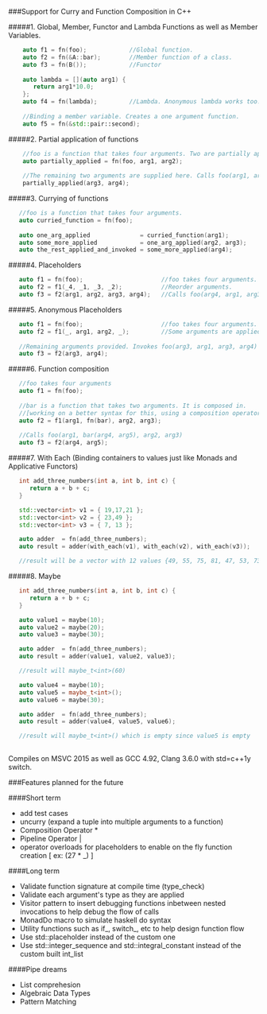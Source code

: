 ###Support for Curry and Function Composition in C++

#####1. Global, Member, Functor and Lambda Functions as well as Member Variables.

```cpp
    auto f1 = fn(foo);            //Global function.
    auto f2 = fn(&A::bar);        //Member function of a class.
    auto f3 = fn(B());            //Functor
    
    auto lambda = [](auto arg1) {
       return arg1*10.0;
    };
    auto f4 = fn(lambda);         //Lambda. Anonymous lambda works too.
    
    //Binding a member variable. Creates a one argument function.
    auto f5 = fn(&std::pair::second); 
```

#####2. Partial application of functions

```cpp
    //foo is a function that takes four arguments. Two are partially applied here.
    auto partially_applied = fn(foo, arg1, arg2);
    
    //The remaining two arguments are supplied here. Calls foo(arg1, arg2, arg3, arg4);
    partially_applied(arg3, arg4);
```

#####3. Currying of functions

```cpp
   //foo is a function that takes four arguments.
   auto curried_function = fn(foo); 
   
   auto one_arg_applied              = curried_function(arg1);
   auto some_more_applied            = one_arg_applied(arg2, arg3);
   auto the_rest_applied_and_invoked = some_more_applied(arg4);
```

#####4. Placeholders

```cpp
   auto f1 = fn(foo);                      //foo takes four arguments.
   auto f2 = f1(_4, _1, _3, _2);           //Reorder arguments.
   auto f3 = f2(arg1, arg2, arg3, arg4);   //Calls foo(arg4, arg1, arg3, arg2)
```

#####5. Anonymous Placeholders

```cpp
   auto f1 = fn(foo);                      //foo takes four arguments.
   auto f2 = f1(_, arg1, arg2, _);         //Some arguments are applied. It waits for more.
   
   //Remaining arguments provided. Invokes foo(arg3, arg1, arg3, arg4)
   auto f3 = f2(arg3, arg4);
```

#####6. Function composition

```cpp
   //foo takes four arguments
   auto f1 = fn(foo);
   
   //bar is a function that takes two arguments. It is composed in.
   //[working on a better syntax for this, using a composition operator...]
   auto f2 = f1(arg1, fn(bar), arg2, arg3);
   
   //Calls foo(arg1, bar(arg4, arg5), arg2, arg3)
   auto f3 = f2(arg4, arg5);
```

#####7. With Each (Binding containers to values just like Monads and Applicative Functors)

```cpp
   int add_three_numbers(int a, int b, int c) {
      return a + b + c;
   }

   std::vector<int> v1 = { 19,17,21 };
   std::vector<int> v2 = { 23,49 };
   std::vector<int> v3 = { 7, 13 };

   auto adder  = fn(add_three_numbers);
   auto result = adder(with_each(v1), with_each(v2), with_each(v3));

   //result will be a vector with 12 values {49, 55, 75, 81, 47, 53, 73, 79, 51, 57, 77, 83}
```


#####8. Maybe

```cpp
   int add_three_numbers(int a, int b, int c) {
      return a + b + c;
   }

   auto value1 = maybe(10);
   auto value2 = maybe(20);
   auto value3 = maybe(30);

   auto adder  = fn(add_three_numbers);
   auto result = adder(value1, value2, value3);

   //result will maybe_t<int>(60)

   auto value4 = maybe(10);
   auto value5 = maybe_t<int>();
   auto value6 = maybe(30);

   auto adder  = fn(add_three_numbers);
   auto result = adder(value4, value5, value6);

   //result will maybe_t<int>() which is empty since value5 is empty
   
```

Compiles on MSVC 2015 as well as GCC 4.92, Clang 3.6.0 with std=c++1y switch.

###Features planned for the future

####Short term
* add test cases
* uncurry (expand a tuple into multiple arguments to a function)
* Composition Operator *
* Pipeline Operator |
* operator overloads for placeholders to enable on the fly function creation [ ex: (27 * _) ]


####Long term
* Validate function signature at compile time (type_check)
* Validate each argument's type as they are applied
* Visitor pattern to insert debugging functions inbetween nested invocations to help debug the flow of calls
* MonadDo macro to simulate haskell do syntax
* Utility functions such as if_, switch_, etc to help design function flow
* Use std::placeholder instead of the custom one
* Use std::integer_sequence and std::integral_constant instead of the custom built int_list


####Pipe dreams
* List comprehesion
* Algebraic Data Types
* Pattern Matching

